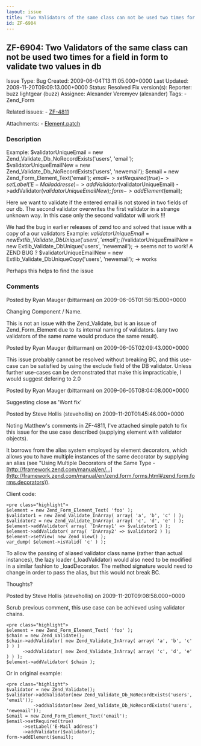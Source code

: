 ```yaml
---
layout: issue
title: "Two Validators of the same class can not be used two times for a field in form to validate two values in db"
id: ZF-6904
---
```


ZF-6904: Two Validators of the same class can not be used two times for a field in form to validate two values in db
--------------------------------------------------------------------------------------------------------------------

 Issue Type: Bug Created: 2009-06-04T13:11:05.000+0000 Last Updated: 2009-11-20T09:09:13.000+0000 Status: Resolved Fix version(s): 
 Reporter:  buzz lightgear (buzz)  Assignee:  Alexander Veremyev (alexander)  Tags: - Zend\_Form
 
 Related issues: - [ZF-4811](/issues/browse/ZF-4811)
 
 Attachments: - [Element.patch](/issues/secure/attachment/12401/Element.patch)
 
### Description

Example: $validatorUniqueEmail = new Zend\_Validate\_Db\_NoRecordExists('users', 'email'); $validatorUniqueEmailNew = new Zend\_Validate\_Db\_NoRecordExists('users', 'newemail'); $email = new Zend\_Form\_Element\_Text('email'); $email->setRequired(true) ->setLabel('E-Mail addresse) ->addValidator($validatorUniqueEmail) ->addValidator($validatorUniqueEmailNew); form->addElement($email);

Here we want to validate if the entered email is not stored in two fields of our db. The second validator overwrites the first validator in a strange unknown way. In this case only the second validator will work !!!

We had the bug in earlier releases of zend too and solved that issue with a copy of a our validators Example: $validatorUniqueEmail = new Extlib\_Validate\_DbUnique('users', 'email'); //$validatorUniqueEmailNew = new Extlib\_Validate\_DbUnique('users', 'newemail'); -> seems not to work! A ZEND BUG ? $validatorUniqueEmailNew = new Extlib\_Validate\_DbUniqueCopy('users', 'newemail'); -> works

Perhaps this helps to find the issue

 

 

### Comments

Posted by Ryan Mauger (bittarman) on 2009-06-05T01:56:15.000+0000

Changing Component / Name.

This is not an issue with the Zend\_Validate, but is an issue of Zend\_Form\_Element due to its internal naming of validators. (any two validators of the same name would produce the same result).

 

 

Posted by Ryan Mauger (bittarman) on 2009-06-05T02:09:43.000+0000

This issue probably cannot be resolved without breaking BC, and this use-case can be satisfied by using the exclude field of the DB validator. Unless further use-cases can be demonstrated that make this impracticable, I would suggest defering to 2.0

 

 

Posted by Ryan Mauger (bittarman) on 2009-06-05T08:04:08.000+0000

Suggesting close as 'Wont fix'

 

 

Posted by Steve Hollis (stevehollis) on 2009-11-20T01:45:46.000+0000

Noting Matthew's comments in ZF-4811, I've attached simple patch to fix this issue for the use case described (supplying element with validator objects).

It borrows from the alias system employed by element decorators, which allows you to have multiple instances of the same decorator by supplying an alias (see "Using Multiple Decorators of the Same Type - [http://framework.zend.com/manual/en/…](http://framework.zend.com/manual/en/zend.form.forms.html#zend.form.forms.decorators)).

Client code:

 
    <pre class="highlight">
    $element = new Zend_Form_Element_Text( 'foo' );
    $validator1 = new Zend_Validate_InArray( array( 'a', 'b', 'c' ) );
    $validator2 = new Zend_Validate_InArray( array( 'c', 'd', 'e' ) );
    $element->addValidator( array( 'InArray1' => $validator1 ) );
    $element->addValidator( array( 'InArray2' => $validator2 ) );
    $element->setView( new Zend_View() );
    var_dump( $element->isValid( 'c' ) );


To allow the passing of aliased validator class name (rather than actual instances), the lazy loader (\_loadValidator) would also need to be modified in a similar fashion to \_loadDecorator. The method signature would need to change in order to pass the alias, but this would not break BC.

Thoughts?

 

 

Posted by Steve Hollis (stevehollis) on 2009-11-20T09:08:58.000+0000

Scrub previous comment, this use case can be achieved using validator chains.

 
    <pre class="highlight">
    $element = new Zend_Form_Element_Text( 'foo' );
    $chain = new Zend_Validate();
    $chain->addValidator( new Zend_Validate_InArray( array( 'a', 'b', 'c' ) ) )
          ->addValidator( new Zend_Validate_InArray( array( 'c', 'd', 'e' ) ) );
    $element->addValidator( $chain );


Or in original example:

 
    <pre class="highlight">
    $validator = new Zend_Validate();
    $validator->addValidator(new Zend_Validate_Db_NoRecordExists('users', 'email'));
              ->addValidator(new Zend_Validate_Db_NoRecordExists('users', 'newemail'));
    $email = new Zend_Form_Element_Text('email');
    $email->setRequired(true)
          ->setLabel('E-Mail address')
          ->addValidator($validator);
    form->addElement($email);


 

 